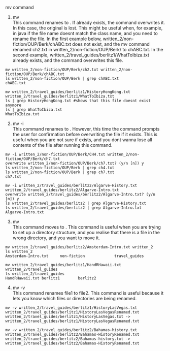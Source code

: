 mv command 

1. mv <file1> <file2> <br>
This command renames <file1> to <file2>. If <file2> already exists, the command overwrites it. In this case, the original <file2> is lost. This might be useful when, for example, in java
if the file name doesnt match the class name, and you need to rename the file. In the first example below, written_2/non-fiction/OUP/Berk/chABC.txt does not exist, and the mv command renamed 
ch2.txt in written_2/non-fiction/OUP/Berk/ to chABC.txt. In the second example, written_2/travel_guides/berlitz1/WhatToIbiza.txt already exists, and the command overwrites this file.  

```
mv written_2/non-fiction/OUP/Berk/ch2.txt written_2/non-fiction/OUP/Berk/chABC.txt
ls written_2/non-fiction/OUP/Berk | grep chABC.txt
chABC.txt
 
mv written_2/travel_guides/berlitz1/HistoryHongKong.txt written_2/travel_guides/berlitz1/WhatToIbiza.txt
ls | grep HistoryHongKong.txt #shows that this file doesnt exist anymore
ls | grep WhatToIbiza.txt    
WhatToIbiza.txt
```
  
2. mv -i <file1> <file2> <br>
This command renames <file1> to <file2>. However, this time the command prompts the user for confirmation before overwriting the file if it exists. This is useful when you are not sure
if <file2> exists, and you dont wanna lose all contents of the file after running this command. 

```
mv -i written_2/non-fiction/OUP/Berk/CH4.txt written_2/non-fiction/OUP/Berk/ch7.txt 
overwrite written_2/non-fiction/OUP/Berk/ch7.txt? (y/n [n]) y
ls written_2/non-fiction/OUP/Berk | grep ch4.txt  
ls written_2/non-fiction/OUP/Berk | grep ch7.txt
ch7.txt
  
mv -i written_2/travel_guides/berlitz2/Algarve-History.txt written_2/travel_guides/berlitz2/Algarve-Intro.txt
overwrite written_2/travel_guides/berlitz2/Algarve-Intro.txt? (y/n [n]) y
ls written_2/travel_guides/berlitz2 | grep Algarve-History.txt
ls written_2/travel_guides/berlitz2 | grep Algarve-Intro.txt
Algarve-Intro.txt
```
  
3. mv <file1> <directory> <br>
This command moves <file1> to <directory>. This command is useful when you are trying to set up a directory structure, and you realise that there is a file in the wrong directory, and you want 
to move it.

```
mv written_2/travel_guides/berlitz2/Amsterdam-Intro.txt written_2
ls written_2 
Amsterdam-Intro.txt     non-fiction             travel_guides
  
mv written_2/travel_guides/berlitz1/HandRHawaii.txt written_2/travel_guides
ls written_2/travel_guides
HandRHawaii.txt berlitz1        berlitz2
```
4. mv -v <file1> <file2> <br>
This command renames file1 to file2. This command is useful because it lets you know which files or directories are being renamed. 
  
```
mv -v written_2/travel_guides/berlitz1/HistoryLasVegas.txt written_2/travel_guides/berlitz1/HistoryLasVegasRenamed.txt
written_2/travel_guides/berlitz1/HistoryLasVegas.txt -> written_2/travel_guides/berlitz1/HistoryLasVegasRenamed.txt

mv -v written_2/travel_guides/berlitz2/Bahamas-history.txt written_2/travel_guides/berlitz2/Bahamas-HistoryRenamed.txt
written_2/travel_guides/berlitz2/Bahamas-history.txt -> written_2/travel_guides/berlitz2/Bahamas-HistoryRenamed.txt
```
